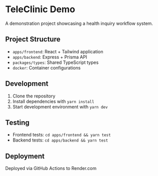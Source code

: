 # TeleClinic Demo

A demonstration project showcasing a health inquiry workflow system.

## Project Structure
- `apps/frontend`: React + Tailwind application
- `apps/backend`: Express + Prisma API
- `packages/types`: Shared TypeScript types
- `docker`: Container configurations

## Development
1. Clone the repository
2. Install dependencies with `yarn install`
3. Start development environment with `yarn dev`

## Testing
- Frontend tests: `cd apps/frontend && yarn test`
- Backend tests: `cd apps/backend && yarn test`

## Deployment
Deployed via GitHub Actions to Render.com 